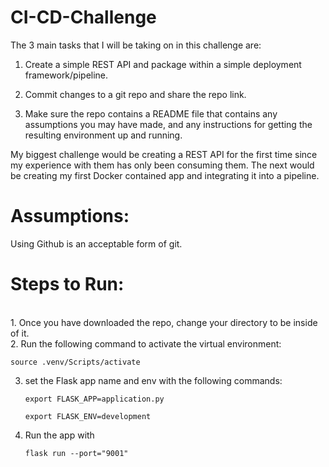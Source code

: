# CI-CD-Challenge

The 3 main tasks that I will be taking on in this challenge are:

1) Create a simple REST API and package within a simple deployment
framework/pipeline.

2) Commit changes to a git repo and share the repo link.

3) Make sure the repo contains a README file that contains any assumptions you
may have made, and any instructions for getting the resulting environment up and
running.


My biggest challenge would be creating a REST API for the first time since my experience with them has only been consuming them. The next would be creating my first Docker contained app and integrating it into a pipeline. 


<h1>Assumptions:</h1>
Using Github is an acceptable form of git.


<h1>Steps to Run:</h1>
<br>
1. Once you have downloaded the repo, change your directory to be inside of it. <br>
2. Run the following command to activate the virtual environment:
	
	source .venv/Scripts/activate
	
3. set the Flask app name and env with the following commands:
	
	```export FLASK_APP=application.py```
	
	```export FLASK_ENV=development```
	<br>
4. Run the app with
		
	```flask run --port="9001"```
	

